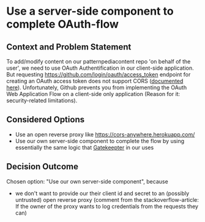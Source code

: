 # Use a server-side component to complete OAuth-flow

## Context and Problem Statement

To add/modify content on our patternpediacontent repo 'on behalf of the user', we need to use OAuth Authentification in our client-side application. 
But requesting https://github.com/login/oauth/access_token endpoint for creating an OAuth access token does not support CORS ([documented here](https://github.com/isaacs/github/issues/330)). 
Unfortunately, Github prevents you from implementing the OAuth Web Application Flow on a client-side only application (Reason for it: security-related limitations).

## Considered Options

* Use an open reverse proxy like https://cors-anywhere.herokuapp.com/
* Use our own server-side component to complete the flow by using essentially the same logic that [Gatekeepter](https://github.com/prose/gatekeeper) in our uses

## Decision Outcome

Chosen option: "Use our own server-side component", because

* we don't want to provide our their client id and secret to an (possibly untrusted) open reverse proxy (comment from the stackoverflow-article: If the owner of the proxy wants to log credentials from the requests they can)
